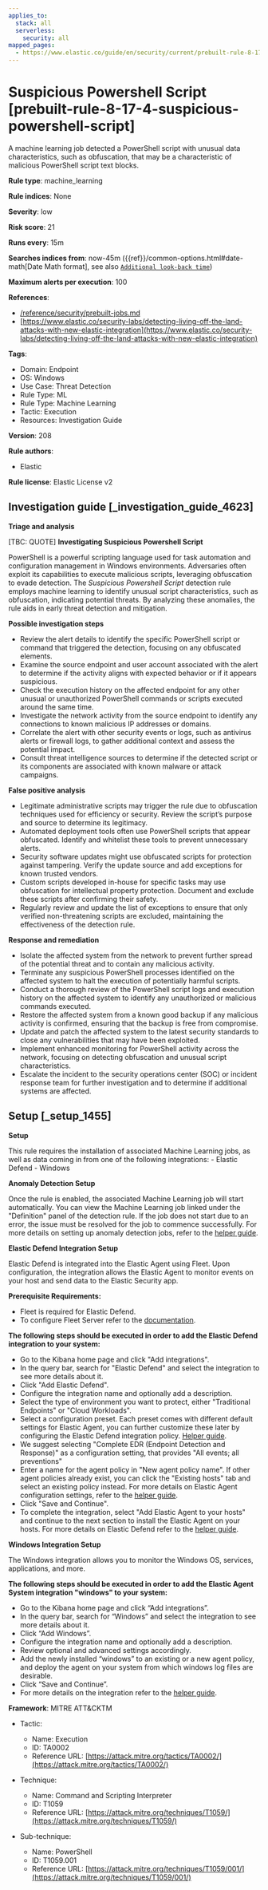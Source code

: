 ```yaml
---
applies_to:
  stack: all
  serverless:
    security: all
mapped_pages:
  - https://www.elastic.co/guide/en/security/current/prebuilt-rule-8-17-4-suspicious-powershell-script.html
---
```


# Suspicious Powershell Script [prebuilt-rule-8-17-4-suspicious-powershell-script]

A machine learning job detected a PowerShell script with unusual data characteristics, such as obfuscation, that may be a characteristic of malicious PowerShell script text blocks.

**Rule type**: machine_learning

**Rule indices**: None

**Severity**: low

**Risk score**: 21

**Runs every**: 15m

**Searches indices from**: now-45m ({{ref}}/common-options.html#date-math[Date Math format], see also [`Additional look-back time`](docs-content://solutions/security/detect-and-alert/create-detection-rule.md#rule-schedule))

**Maximum alerts per execution**: 100

**References**:

* [/reference/security/prebuilt-jobs.md](/reference/prebuilt-jobs.md)
* [https://www.elastic.co/security-labs/detecting-living-off-the-land-attacks-with-new-elastic-integration](https://www.elastic.co/security-labs/detecting-living-off-the-land-attacks-with-new-elastic-integration)

**Tags**:

* Domain: Endpoint
* OS: Windows
* Use Case: Threat Detection
* Rule Type: ML
* Rule Type: Machine Learning
* Tactic: Execution
* Resources: Investigation Guide

**Version**: 208

**Rule authors**:

* Elastic

**Rule license**: Elastic License v2

## Investigation guide [_investigation_guide_4623]

**Triage and analysis**

[TBC: QUOTE]
**Investigating Suspicious Powershell Script**

PowerShell is a powerful scripting language used for task automation and configuration management in Windows environments. Adversaries often exploit its capabilities to execute malicious scripts, leveraging obfuscation to evade detection. The *Suspicious Powershell Script* detection rule employs machine learning to identify unusual script characteristics, such as obfuscation, indicating potential threats. By analyzing these anomalies, the rule aids in early threat detection and mitigation.

**Possible investigation steps**

* Review the alert details to identify the specific PowerShell script or command that triggered the detection, focusing on any obfuscated elements.
* Examine the source endpoint and user account associated with the alert to determine if the activity aligns with expected behavior or if it appears suspicious.
* Check the execution history on the affected endpoint for any other unusual or unauthorized PowerShell commands or scripts executed around the same time.
* Investigate the network activity from the source endpoint to identify any connections to known malicious IP addresses or domains.
* Correlate the alert with other security events or logs, such as antivirus alerts or firewall logs, to gather additional context and assess the potential impact.
* Consult threat intelligence sources to determine if the detected script or its components are associated with known malware or attack campaigns.

**False positive analysis**

* Legitimate administrative scripts may trigger the rule due to obfuscation techniques used for efficiency or security. Review the script’s purpose and source to determine its legitimacy.
* Automated deployment tools often use PowerShell scripts that appear obfuscated. Identify and whitelist these tools to prevent unnecessary alerts.
* Security software updates might use obfuscated scripts for protection against tampering. Verify the update source and add exceptions for known trusted vendors.
* Custom scripts developed in-house for specific tasks may use obfuscation for intellectual property protection. Document and exclude these scripts after confirming their safety.
* Regularly review and update the list of exceptions to ensure that only verified non-threatening scripts are excluded, maintaining the effectiveness of the detection rule.

**Response and remediation**

* Isolate the affected system from the network to prevent further spread of the potential threat and to contain any malicious activity.
* Terminate any suspicious PowerShell processes identified on the affected system to halt the execution of potentially harmful scripts.
* Conduct a thorough review of the PowerShell script logs and execution history on the affected system to identify any unauthorized or malicious commands executed.
* Restore the affected system from a known good backup if any malicious activity is confirmed, ensuring that the backup is free from compromise.
* Update and patch the affected system to the latest security standards to close any vulnerabilities that may have been exploited.
* Implement enhanced monitoring for PowerShell activity across the network, focusing on detecting obfuscation and unusual script characteristics.
* Escalate the incident to the security operations center (SOC) or incident response team for further investigation and to determine if additional systems are affected.


## Setup [_setup_1455]

**Setup**

This rule requires the installation of associated Machine Learning jobs, as well as data coming in from one of the following integrations: - Elastic Defend - Windows

**Anomaly Detection Setup**

Once the rule is enabled, the associated Machine Learning job will start automatically. You can view the Machine Learning job linked under the "Definition" panel of the detection rule. If the job does not start due to an error, the issue must be resolved for the job to commence successfully. For more details on setting up anomaly detection jobs, refer to the [helper guide](docs-content://explore-analyze/machine-learning/anomaly-detection.md).

**Elastic Defend Integration Setup**

Elastic Defend is integrated into the Elastic Agent using Fleet. Upon configuration, the integration allows the Elastic Agent to monitor events on your host and send data to the Elastic Security app.

**Prerequisite Requirements:**

* Fleet is required for Elastic Defend.
* To configure Fleet Server refer to the [documentation](docs-content://reference/ingestion-tools/fleet/fleet-server.md).

**The following steps should be executed in order to add the Elastic Defend integration to your system:**

* Go to the Kibana home page and click "Add integrations".
* In the query bar, search for "Elastic Defend" and select the integration to see more details about it.
* Click "Add Elastic Defend".
* Configure the integration name and optionally add a description.
* Select the type of environment you want to protect, either "Traditional Endpoints" or "Cloud Workloads".
* Select a configuration preset. Each preset comes with different default settings for Elastic Agent, you can further customize these later by configuring the Elastic Defend integration policy. [Helper guide](docs-content://solutions/security/configure-elastic-defend/configure-an-integration-policy-for-elastic-defend.md).
* We suggest selecting "Complete EDR (Endpoint Detection and Response)" as a configuration setting, that provides "All events; all preventions"
* Enter a name for the agent policy in "New agent policy name". If other agent policies already exist, you can click the "Existing hosts" tab and select an existing policy instead. For more details on Elastic Agent configuration settings, refer to the [helper guide](docs-content://reference/ingestion-tools/fleet/agent-policy.md).
* Click "Save and Continue".
* To complete the integration, select "Add Elastic Agent to your hosts" and continue to the next section to install the Elastic Agent on your hosts. For more details on Elastic Defend refer to the [helper guide](docs-content://solutions/security/configure-elastic-defend/install-elastic-defend.md).

**Windows Integration Setup**

The Windows integration allows you to monitor the Windows OS, services, applications, and more.

**The following steps should be executed in order to add the Elastic Agent System integration "windows" to your system:**

* Go to the Kibana home page and click “Add integrations”.
* In the query bar, search for “Windows” and select the integration to see more details about it.
* Click “Add Windows”.
* Configure the integration name and optionally add a description.
* Review optional and advanced settings accordingly.
* Add the newly installed “windows” to an existing or a new agent policy, and deploy the agent on your system from which windows log files are desirable.
* Click “Save and Continue”.
* For more details on the integration refer to the [helper guide](https://docs.elastic.co/integrations/windows).

**Framework**: MITRE ATT&CKTM

* Tactic:

    * Name: Execution
    * ID: TA0002
    * Reference URL: [https://attack.mitre.org/tactics/TA0002/](https://attack.mitre.org/tactics/TA0002/)

* Technique:

    * Name: Command and Scripting Interpreter
    * ID: T1059
    * Reference URL: [https://attack.mitre.org/techniques/T1059/](https://attack.mitre.org/techniques/T1059/)

* Sub-technique:

    * Name: PowerShell
    * ID: T1059.001
    * Reference URL: [https://attack.mitre.org/techniques/T1059/001/](https://attack.mitre.org/techniques/T1059/001/)




